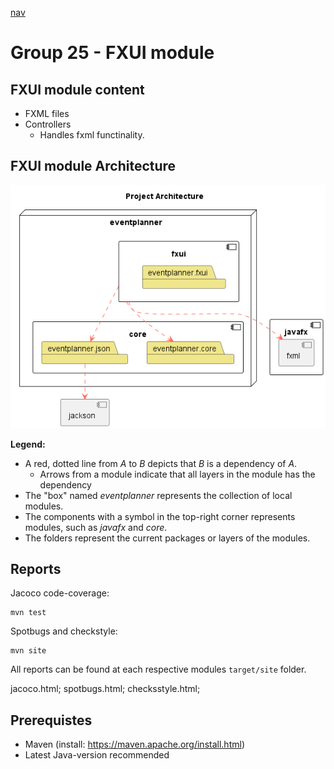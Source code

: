 [nav](../../docs/nav.md)

# Group 25 - FXUI module

## FXUI module content
- FXML files
- Controllers
    - Handles fxml functinality.

## FXUI module Architecture
![Architecture diagram](docs/diagrams/architecture.png)

**Legend:**
 - A red, dotted line from *A* to *B* depicts that *B* is a dependency of *A*.
    - Arrows from a module indicate that all layers in the module has the dependency
 - The "box" named *eventplanner* represents the collection of local modules.
 - The components with a symbol in the top-right corner represents modules, such as *javafx* and *core*.
 - The folders represent the current packages or layers of the modules.


## Reports

Jacoco code-coverage:

 ```
mvn test
```
Spotbugs and checkstyle:

 ```
mvn site
```

All reports can be found at each respective modules `target/site` folder.

jacoco.html;
spotbugs.html;
checksstyle.html;

## Prerequistes

- Maven (install: https://maven.apache.org/install.html)
- Latest Java-version recommended